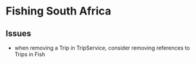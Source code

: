 #  Fishing South Africa



## Issues 

* when removing a Trip in TripService, consider removing references to Trips in Fish 
